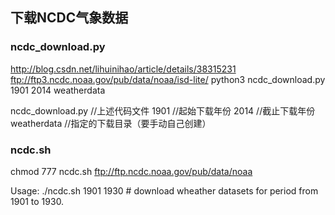 ## 下载NCDC气象数据 
### ncdc_download.py
http://blog.csdn.net/lihuinihao/article/details/38315231
ftp://ftp3.ncdc.noaa.gov/pub/data/noaa/isd-lite/
python3 ncdc_download.py 1901 2014 weatherdata

ncdc_download.py       //上述代码文件
1901   //起始下载年份
2014  //截止下载年份
weatherdata                  //指定的下载目录（要手动自己创建）

### ncdc.sh
chmod 777 ncdc.sh
ftp://ftp.ncdc.noaa.gov/pub/data/noaa

Usage: ./ncdc.sh 1901 1930 # download wheather datasets for period from 1901 to 1930.